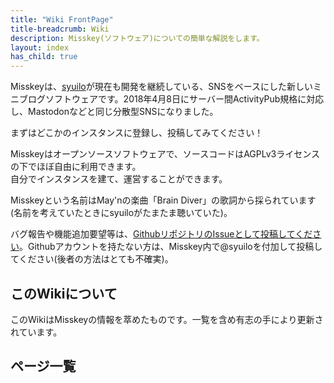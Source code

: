 ```yaml
---
title: "Wiki FrontPage"
title-breadcrumb: Wiki
description: Misskey(ソフトウェア)についての簡単な解説をします。
layout: index
has_child: true
---
```


Misskeyは、[syuilo](https://syuilo.com)が現在も開発を継続している、SNSをベースにした新しいミニブログソフトウェアです。2018年4月8日にサーバー間ActivityPub規格に対応し、Mastodonなどと同じ分散型SNSになりました。

まずはどこかのインスタンスに登録し、投稿してみてください！

Misskeyはオープンソースソフトウェアで、ソースコードはAGPLv3ライセンスの下でほぼ自由に利用できます。  
自分でインスタンスを建て、運営することができます。

Misskeyという名前はMay'nの楽曲「Brain Diver」の歌詞から採られています (名前を考えていたときにsyuiloがたまたま聴いていた)。

バグ報告や機能追加要望等は、[GithubリポジトリのIssueとして投稿してください](https://github.com/syuilo/misskey/issues/new/choose)。Githubアカウントを持たない方は、Misskey内で@syuiloを付加して投稿してください(後者の方法はとても不確実)。

## このWikiについて
このWikiはMisskeyの情報を萃めたものです。一覧を含め有志の手により更新されています。

## ページ一覧